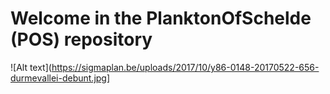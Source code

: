 # Welcome in the PlanktonOfSchelde (POS) repository






![Alt text](https://sigmaplan.be/uploads/2017/10/y86-0148-20170522-656-durmevallei-debunt.jpg]